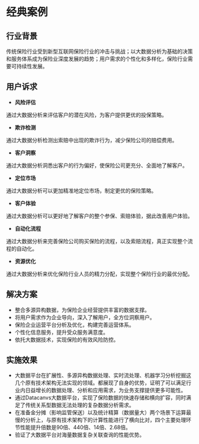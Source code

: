# 经典案例
## 行业背景
传统保险行业受到新型互联网保险行业的冲击与挑战；以大数据分析为基础的决策和服务体系成为保险业深度发展的趋势；用户需求的个性化和多样化，保险行业需要可持续性发展。
## 用户诉求
* **风险评估**
 
 通过大数据分析来评估客户的潜在风险，为客户提供更优的投保策略。
* **欺诈检测** 

 通过大数据分析检测出索赔中出现的欺诈行为，减少保险公司的赔偿费用。
* **客户洞察**
 
 通过大数据分析洞悉出客户的行为偏好，使保险公司更充分、全面地了解客户。 
* **定位市场**
  
 通过大数据分析可以更加精准地定位市场，制定更优的保险策略。 
* **客户体验**
  
 通过大数据分析可以更好地了解客户的整个参保、索赔体验，据此改善用户体验。 
* **自动化流程**
    
 通过大数据分析来完善保险公司购买保险的流程，以及索赔流程，真正实现整个流程的自动化。
* **资源优化**
 
 通过大数据分析来优化保险行业人员的精力分配，实现整个保险行业的最优分配。
## 解决方案
* 整合多源异构数据，为保险企业经营提供丰富的数据支撑。
* 将用户需求作为企业导向，深入了解用户，全方位洞察用户。
* 保险企业运营平台分析及优化，构建完善运营体系。
* 个性化信息服务，提升受众服务满意度。
* 依托大数据技术，实现保险的有效风险防控。
## 实施效果
* 大数据平台在扩展性、多源异构数据处理、实时流处理、机器学习分析挖掘这几个原有技术架构无法实现的领域。都展现了自身的优势，证明了可以满足行业内日益增长的数据处理、分析和应用需求，为业务支撑提供更多可能性。
* 通过Datacanvs大数据平台，实现了保险数据的快速存储和横向扩容，同时满足了传统关系型数据无法处理的复杂数据分析需求。
* 在准备金分摊（影响监管保送）以及统计精算（数据量大）两个场景下运算最慢的分析上，与原有技术架构下的计算性能进行了横向比对，四个主要处理环节性能提升倍数是90倍、440倍、14倍、2.68倍。
* 验证了大数据平台对海量数据复杂关联查询的性能优势。